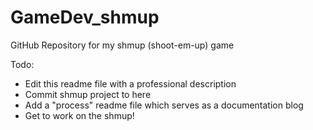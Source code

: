 # GameDev_shmup
GitHub Repository for my shmup (shoot-em-up) game 

Todo:
  - Edit this readme file with a professional description
  - Commit shmup project to here 
  - Add a "process" readme file which serves as a documentation blog 
  - Get to work on the shmup! 
  
